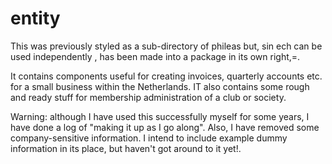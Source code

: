 # entity
This was previously styled as a sub-directory of phileas but, sin ech can be used independently , has been made into a
package in its own right,=.
 
It contains components useful for creating invoices, quarterly accounts etc. for a small business within the Netherlands.
IT also contains some rough and ready stuff for membership administration of a club or society.

Warning: although I have used this successfully myself for some years, I have done a log of "making it up as I go along".
Also, I have removed some company-sensitive information. I intend to include example dummy information in its place, but
haven't got around to it yet!. 
